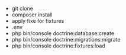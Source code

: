   - git clone
  - composer install 
  - apply fixe for fixtures
  - .env
  - php bin/console doctrine:database:create
  - php bin/console doctrine:migrations:migrate
  - php bin/console doctrine:fixtures:load